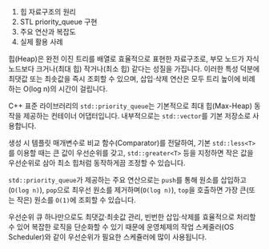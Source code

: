 
1. 힙 자료구조의 원리
2. STL priority_queue 구현
3. 주요 연산과 복잡도
4. 실제 활용 사례

힙(Heap)은 완전 이진 트리를 배열로 효율적으로 표현한 자료구조로, 부모 노드가 자식 노드보다 크거나(최대 힙) 작거나(최소 힙) 같다는 성질을 가집니다. 이러한 특성 덕분에 최댓값 또는 최솟값을 즉시 조회할 수 있으며, 삽입·삭제 연산은 모두 트리 높이에 비례하는 O(log n)의 시간이 걸립니다.

C++ 표준 라이브러리의 `std::priority_queue`는 기본적으로 최대 힙(Max-Heap) 동작을 제공하는 컨테이너 어댑터입니다. 내부적으로는 `std::vector`를 기본 저장소로 사용합니다. 

생성 시 템플릿 매개변수로 비교 함수(Comparator)를 전달하여, 기본 `std::less<T>`를 이용할 때는 큰 값이 우선순위를 갖고, `std::greater<T>` 등을 지정하면 작은 값을 우선순위로 삼아 최소 힙처럼 동작하게끔 조정할 수 있습니다. 


`std::priority_queue`가 제공하는 주요 연산으로는 `push`를 통해 원소를 삽입하고(`O(log n)`), `pop`으로 최우선 원소를 제거하며(`O(log n)`), `top`을 호출하면 가장 큰(또는 작은) 원소를 `O(1)`에 조회할 수 있습니다.

우선순위 큐 하나만으로도 최댓값·최솟값 관리, 빈번한 삽입·삭제를 효율적으로 처리할 수 있어 복잡한 로직을 단순화할 수 있기 때문에 운영체제의 작업 스케줄러(OS Scheduler)와 같이 우선순위가 필요한 스케쥴러에 많이 사용됩니다.